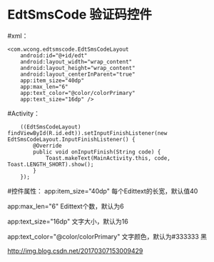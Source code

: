 # EdtSmsCode 验证码控件

#xml：

<RelativeLayout xmlns:android="http://schemas.android.com/apk/res/android"
    xmlns:app="http://schemas.android.com/apk/res-auto"
    android:layout_width="match_parent"
    android:layout_height="match_parent">

    <com.wcong.edtsmscode.EdtSmsCodeLayout
        android:id="@+id/edt"
        android:layout_width="wrap_content"
        android:layout_height="wrap_content"
        android:layout_centerInParent="true"
        app:item_size="40dp"
        app:max_len="6"
        app:text_color="@color/colorPrimary"
        app:text_size="16dp" />
</RelativeLayout>

#Activity：

        ((EdtSmsCodeLayout) findViewById(R.id.edt)).setInputFinishListener(new EdtSmsCodeLayout.InputFinishListener() {
            @Override
            public void onInputFinish(String code) {
                Toast.makeText(MainActivity.this, code, Toast.LENGTH_SHORT).show();
            }
        });
       
        
#控件属性：
app:item_size="40dp"  每个Edittext的长宽，默认值40

app:max_len="6"  Edittext个数，默认为6

app:text_size="16dp"  文字大小，默认为16

app:text_color="@color/colorPrimary"  文字颜色，默认为#333333 黑

http://img.blog.csdn.net/20170307153009429
